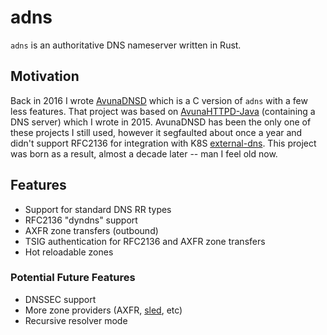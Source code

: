 
# adns

`adns` is an authoritative DNS nameserver written in Rust.

## Motivation

Back in 2016 I wrote [AvunaDNSD](https://github.com/Protryon/AvunaDNSD) which is a C version of `adns` with a few less features. That project was based on [AvunaHTTPD-Java](https://github.com/Protryon/AvunaHTTPD-Java/tree/master/src/org/avuna/httpd/dns) (containing a DNS server) which I wrote in 2015. AvunaDNSD has been the only one of these projects I still used, however it segfaulted about once a year and didn't support RFC2136 for integration with K8S [external-dns](https://github.com/kubernetes-sigs/external-dns). This project was born as a result, almost a decade later -- man I feel old now.

## Features

* Support for standard DNS RR types
* RFC2136 "dyndns" support
* AXFR zone transfers (outbound)
* TSIG authentication for RFC2136 and AXFR zone transfers
* Hot reloadable zones

### Potential Future Features

* DNSSEC support
* More zone providers (AXFR, [sled](https://crates.io/crates/sled), etc)
* Recursive resolver mode